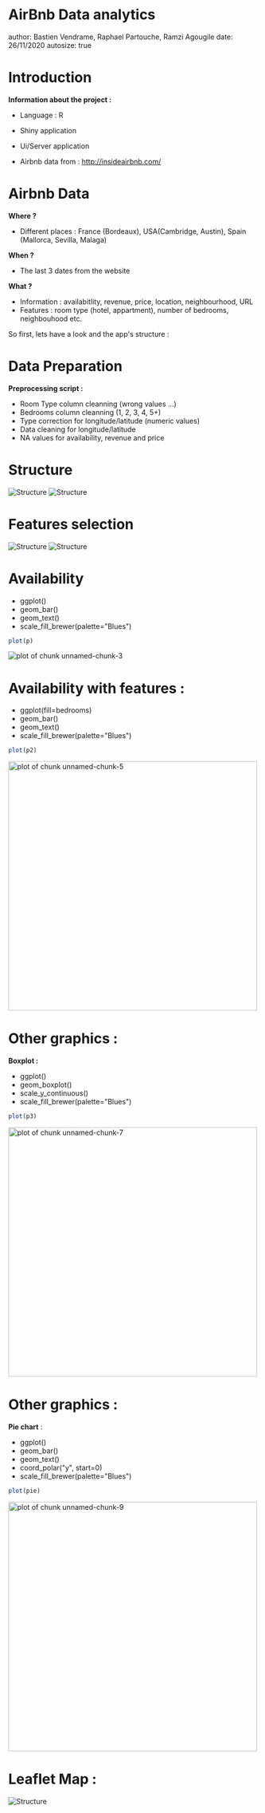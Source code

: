 AirBnb Data analytics
========================================================
author: Bastien Vendrame, Raphael Partouche, Ramzi Agougile
date: 26/11/2020
autosize: true




Introduction
========================================================

**Information about the project :**
 
- Language : R

- Shiny application


- Ui/Server application


- Airbnb data from : http://insideairbnb.com/ 


Airbnb Data
========================================================
**Where ?**
- Different places : France (Bordeaux), USA(Cambridge, Austin), Spain (Mallorca, Sevilla, Malaga)

**When ?**

- The last 3 dates from the website

**What ?**
- Information : availabitlity, revenue, price, location, neighbourhood, URL
- Features : room type (hotel, appartment), number of bedrooms, neighbouhood etc.

So first, lets have a look and the app's structure : 

Data Preparation
========================================================
**Preprocessing script :**
- Room Type column cleanning (wrong values ...)
- Bedrooms column cleanning (1, 2, 3, 4, 5+)
- Type correction for longitude/latitude (numeric values)
- Data cleaning for longitude/latitude
- NA values for availability, revenue and price


Structure
========================================================

![Structure](www/comparator.png)  ![Structure](www/map.png)


Features selection
========================================================
![Structure](www/selectCity.png)  ![Structure](www/selectFeatures.png)

Availability
========================================================


+ ggplot() 
+ geom_bar() 
+ geom_text() 
+ scale_fill_brewer(palette="Blues")

```r
plot(p)
```

![plot of chunk unnamed-chunk-3](rmd_presentation-figure/unnamed-chunk-3-1.png)

Availability with features :
========================================================


+ ggplot(fill=bedrooms) 
+ geom_bar() 
+ geom_text() 
+ scale_fill_brewer(palette="Blues")

```r
plot(p2)
```

<img src="rmd_presentation-figure/unnamed-chunk-5-1.png" title="plot of chunk unnamed-chunk-5" alt="plot of chunk unnamed-chunk-5" width="500px" />

Other graphics :
========================================================

**Boxplot :**


+ ggplot()
+ geom_boxplot() 
+ scale_y_continuous() 
+ scale_fill_brewer(palette="Blues")

```r
plot(p3)
```

<img src="rmd_presentation-figure/unnamed-chunk-7-1.png" title="plot of chunk unnamed-chunk-7" alt="plot of chunk unnamed-chunk-7" width="500px" />

Other graphics :
========================================================

**Pie chart** :


+ ggplot() 
+ geom_bar()
+ geom_text()
+ coord_polar("y", start=0) 
+ scale_fill_brewer(palette="Blues")

```r
plot(pie)
```

<img src="rmd_presentation-figure/unnamed-chunk-9-1.png" title="plot of chunk unnamed-chunk-9" alt="plot of chunk unnamed-chunk-9" width="500px" />

Leaflet Map :
========================================================
![Structure](www/leaflet.png)

